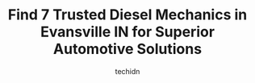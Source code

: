 ---
layout: ampstory
image: https://images.unsplash.com/photo-1578659242540-6f036471ca61?ixlib=rb-4.0.3&ixid=MnwxMjA3fDB8MHxwaG90by1wYWdlfHx8fGVufDB8fHx8&auto=format&fit=crop&w=640&h=853&q=80
author: techidn
featured: false
description: Searching for the finest Diesel Mechanic in Evansville IN, USA? Look no further than the 7 best Diesel Mechanic in the area, where youll find a team of highly qualified professionals ready 
title: Find 7 Trusted Diesel Mechanics in Evansville IN for Superior Automotive Solutions
cover:
   title: Find 7 Trusted Diesel Mechanics in Evansville IN for Superior Automotive Solutions
   subtitle: Rickpate
   background: https://images.unsplash.com/photo-1578659242540-6f036471ca61?ixlib=rb-4.0.3&ixid=MnwxMjA3fDB8MHxwaG90by1wYWdlfHx8fGVufDB8fHx8&auto=format&fit=crop&w=640&h=853&q=80

pages: 
 - layout: thirds
   top: <h1>#1 Dartt Automotive Services</h1>
   bottom: "<p>My truck brakes were in very bad condition.  I scheduled an appointment and was going to drop my truck off the night before. I arrived about 10 minute after they had lock</p>"
   background: https://www.knot35.com/toplist/wp-content/uploads/2023/06/best-diesel-mechanic-1-in-evansville-in-1685839279.jpeg
   backgroundblur: true
 - layout: thirds
   top: <h1>#2 Evansville Auto Repair</h1>
   bottom: "<p>603 E Sycamore St, Evansville, IN 47713, United States</p>"
   background: https://www.knot35.com/toplist/wp-content/uploads/2023/06/best-diesel-mechanic-2-in-evansville-in-1685839280.jpeg
   cta:
      link: https://www.knot35.com/toplist/find-7-trusted-diesel-mechanics-in-evansville-in-for-superior-automotive-solutions/
      text: Find 7 Trusted Diesel Mechanics in Evansville IN for Superior Automotive Solutions
 - layout: thirds
   top: <h1>#3 Answer Man Auto Repair</h1>
   bottom: "<p>3250 Claremont Ave, Evansville, IN 47712, United States</p>"
   background: https://www.knot35.com/toplist/wp-content/uploads/2023/06/best-diesel-mechanic-3-in-evansville-in-1685839280.jpeg
   cta:
      link: https://www.knot35.com/toplist/find-7-trusted-diesel-mechanics-in-evansville-in-for-superior-automotive-solutions/
      text: Find 7 Trusted Diesel Mechanics in Evansville IN for Superior Automotive Solutions
 - layout: thirds
   top: <h1>#4 Foreign Performance</h1>
   bottom: "<p>1630 N Burkhardt Rd, Evansville, IN 47715, United States</p>"
   background: https://images.unsplash.com/photo-1552083974-186346191183?ixlib=rb-4.0.3&ixid=MnwxMjA3fDB8MHxwaG90by1wYWdlfHx8fGVufDB8fHx8&auto=format&fit=crop&w=640&h=853&q=80
   cta:
      link: https://www.knot35.com/toplist/find-7-trusted-diesel-mechanics-in-evansville-in-for-superior-automotive-solutions/
      text: Find 7 Trusted Diesel Mechanics in Evansville IN for Superior Automotive Solutions
 - layout: thirds
   top: <h1>#5 Sternberg International Truck Sales & Service</h1>
   bottom: "<p>8950 N Kentucky Ave, Evansville, IN 47725, United States</p>"
   background: https://images.unsplash.com/photo-1540457036297-448b6b99e91c?ixlib=rb-4.0.3&ixid=MnwxMjA3fDB8MHxwaG90by1wYWdlfHx8fGVufDB8fHx8&auto=format&fit=crop&w=640&h=853&q=80
   cta:
      link: https://www.knot35.com/toplist/find-7-trusted-diesel-mechanics-in-evansville-in-for-superior-automotive-solutions/
      text: Find 7 Trusted Diesel Mechanics in Evansville IN for Superior Automotive Solutions
 - layout: thirds
   top: <h1>#6 Dyna-mechs Truck Service, Inc.</h1>
   bottom: "<p>1650 N Fares Ave, Evansville, IN 47711, United States</p>"
   background: https://images.unsplash.com/photo-1524169358666-79f22534bc6e?ixlib=rb-4.0.3&ixid=MnwxMjA3fDB8MHxwaG90by1wYWdlfHx8fGVufDB8fHx8&auto=format&fit=crop&w=640&h=853&q=80
   cta:
      link: https://www.knot35.com/toplist/find-7-trusted-diesel-mechanics-in-evansville-in-for-superior-automotive-solutions/
      text: Find 7 Trusted Diesel Mechanics in Evansville IN for Superior Automotive Solutions
 - layout: thirds
   top: <h1>#7 Hoesli Diesel Service</h1>
   bottom: "<p>8906 N Kentucky Ave #1392, Evansville, IN 47725, United States</p>"
   background: https://plus.unsplash.com/premium_photo-1664640458616-3c74f8cb4589?ixlib=rb-4.0.3&ixid=MnwxMjA3fDB8MHxwaG90by1wYWdlfHx8fGVufDB8fHx8&auto=format&fit=crop&w=640&h=853&q=80
   cta:
      link: https://www.knot35.com/toplist/find-7-trusted-diesel-mechanics-in-evansville-in-for-superior-automotive-solutions/
      text: Find 7 Trusted Diesel Mechanics in Evansville IN for Superior Automotive Solutions
 - layout: thirds
   middle: Continue reading...
   background: https://images.unsplash.com/photo-1462556791646-c201b8241a94?ixlib=rb-4.0.3&ixid=MnwxMjA3fDB8MHxwaG90by1wYWdlfHx8fGVufDB8fHx8&auto=format&fit=crop&w=640&h=853&q=80
   cta:
      link: https://www.knot35.com/toplist/find-7-trusted-diesel-mechanics-in-evansville-in-for-superior-automotive-solutions/
      text: Find 7 Trusted Diesel Mechanics in Evansville IN for Superior Automotive Solutions
      
---